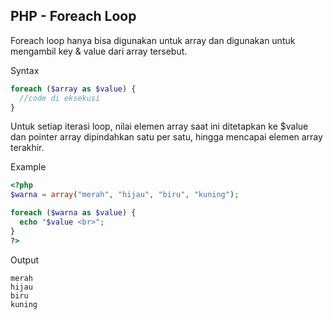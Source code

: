 ## PHP - Foreach Loop
Foreach loop hanya bisa digunakan untuk array dan digunakan untuk mengambil key & value dari array tersebut.

Syntax
```php
foreach ($array as $value) {
  //code di eksekusi
}
```
Untuk setiap iterasi loop, nilai elemen array saat ini ditetapkan ke $value dan pointer array dipindahkan satu per satu, hingga mencapai elemen array terakhir.


Example
```php
<?php
$warna = array("merah", "hijau", "biru", "kuning");

foreach ($warna as $value) {
  echo "$value <br>";
}
?>
```

Output
```
merah
hijau
biru
kuning
```
